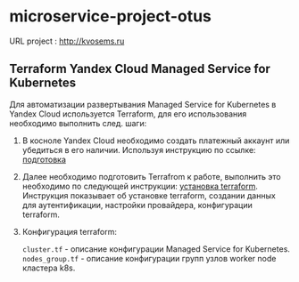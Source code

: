 # microservice-project-otus
URL project : http://kvosems.ru

## Terraform Yandex Cloud Managed Service for Kubernetes
Для автоматизации развертывания Managed Service for Kubernetes в Yandex Cloud используется Terraform, для его использования необходимо выполнить след. шаги:
1. В косноле Yandex Cloud необходимо создать платежный аккаунт или убедиться в его наличии. Используя инструкцию по ссылке: [подготовка](https://yandex.cloud/ru/docs/managed-kubernetes/operations/kubernetes-cluster/kubernetes-cluster-create)
2. Далее необходимо подготовить Terrafrom к работе, выполнить это необходимо по следующей инструкции: [установка terraform](https://yandex.cloud/ru/docs/tutorials/infrastructure-management/terraform-quickstart#cli_1). Инструкция показывает об установке terraform, создании данных для аутентификации, настройки провайдера, конфигурации terraform.
3. Конфигурация terraform:

   ```cluster.tf``` - описание конфигурации Managed Service for Kubernetes.
   ```nodes_group.tf``` - описание конфигурации групп узлов worker node кластера k8s. 
